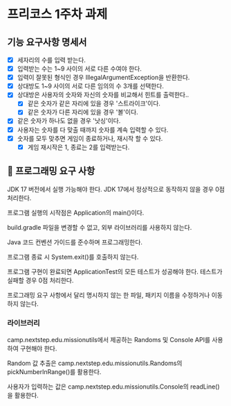 # 프리코스 1주차 과제

## 기능 요구사항 명세서

- [X] 세자리의 수를 입력 받는다.
- [X] 입력받는 수는 1~9 사이의 서로 다른 수여야 한다.
- [X] 입력이 잘못된 형식인 경우 IllegalArgumentException을 반환한다.
- [X] 상대방도 1~9 사이의 서로 다른 임의의 수 3개를 선택한다.
- [X] 상대방은 사용자의 숫자와 자신의 숫자를 비교해서 힌트를 출력한다..
  - [X] 같은 숫자가 같은 자리에 있을 경우 '스트라이크'이다.
  - [X] 같은 숫자가 다른 자리에 있을 경우 '볼'이다.
- [X] 같은 숫자가 하나도 없을 경우 '낫싱'이다.
- [X] 사용자는 숫자를 다 맞출 때까지 숫자를 계속 입력할 수 있다.
- [X] 숫자를 모두 맞추면 게임이 종료하거나, 재시작 할 수 있다.
  - [X] 게임 재시작은 1, 종료는 2를 입력받는다.

## 🎯 프로그래밍 요구 사항
JDK 17 버전에서 실행 가능해야 한다. JDK 17에서 정상적으로 동작하지 않을 경우 0점 처리한다.

프로그램 실행의 시작점은 Application의 main()이다.

build.gradle 파일을 변경할 수 없고, 외부 라이브러리를 사용하지 않는다.

Java 코드 컨벤션 가이드를 준수하며 프로그래밍한다.

프로그램 종료 시 System.exit()를 호출하지 않는다.

프로그램 구현이 완료되면 ApplicationTest의 모든 테스트가 성공해야 한다. 테스트가 실패할 경우 0점 처리한다.

프로그래밍 요구 사항에서 달리 명시하지 않는 한 파일, 패키지 이름을 수정하거나 이동하지 않는다.

### 라이브러리
camp.nextstep.edu.missionutils에서 제공하는 Randoms 및 Console API를 사용하여 구현해야 한다.

Random 값 추출은 camp.nextstep.edu.missionutils.Randoms의 pickNumberInRange()를 활용한다.

사용자가 입력하는 값은 camp.nextstep.edu.missionutils.Console의 readLine()을 활용한다.
